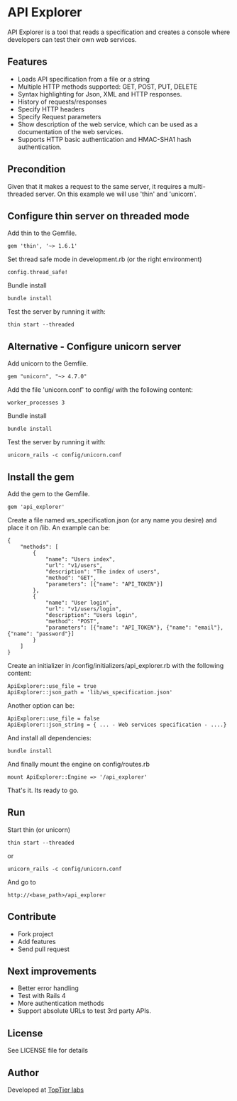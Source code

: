 # API Explorer

API Explorer is a tool that reads a specification and creates a console where developers can test their own web services.

## Features

- Loads API specification from a file or a string
- Multiple HTTP methods supported: GET, POST, PUT, DELETE
- Syntax highlighting for Json, XML and HTTP responses.
- History of requests/responses
- Specify HTTP headers
- Specify Request parameters
- Show description of the web service, which can be used as a documentation of the web services.
- Supports HTTP basic authentication and HMAC-SHA1 hash authentication.

## Precondition
Given that it makes a request to the same server, it requires a multi-threaded server. On this example we will use 'thin' and 'unicorn'.


## Configure thin server on threaded mode

Add thin to the Gemfile.
```
gem 'thin', '~> 1.6.1'
```

Set thread safe mode in development.rb (or the right environment) 

```
config.thread_safe!
```

Bundle install 
```
bundle install
```

Test the server by running it with:
```
thin start --threaded
```

## Alternative - Configure unicorn server 

Add unicorn to the Gemfile.
```
gem "unicorn", "~> 4.7.0"
```

Add the file 'unicorn.conf' to config/ with the following content:

```
worker_processes 3
```

Bundle install 
```
bundle install
```

Test the server by running it with:
```
unicorn_rails -c config/unicorn.conf
```


## Install the gem

Add the gem to the Gemfile. 

```
gem 'api_explorer'
```

Create a file named ws_specification.json (or any name you desire) and place it on /lib. An example can be:

```
{ 
	"methods": [ 
		{ 
			"name": "Users index", 
			"url": "v1/users", 
			"description": "The index of users", 
			"method": "GET", 
			"parameters": [{"name": "API_TOKEN"}] 
		}, 
		{ 
			"name": "User login", 
			"url": "v1/users/login", 
			"description": "Users login", 
			"method": "POST", 
			"parameters": [{"name": "API_TOKEN"}, {"name": "email"}, {"name": "password"}] 
		} 
 	] 
}
```

Create an initializer in /config/initializers/api_explorer.rb with the following content:

```
ApiExplorer::use_file = true 
ApiExplorer::json_path = 'lib/ws_specification.json'
```

Another option can be:
```
ApiExplorer::use_file = false   
ApiExplorer::json_string = { ... - Web services specification - ....}
```

And install all dependencies:

```
bundle install
```

And finally mount the engine on config/routes.rb
```
mount ApiExplorer::Engine => '/api_explorer'
```

That's it. Its ready to go. 


## Run

Start thin (or unicorn)

```
thin start --threaded
```

or 

```
unicorn_rails -c config/unicorn.conf
```

And go to 

```
http://<base_path>/api_explorer 
```

## Contribute

- Fork project
- Add features
- Send pull request

## Next improvements

- Better error handling
- Test with Rails 4
- More authentication methods
- Support absolute URLs to test 3rd party APIs.

## License

See LICENSE file for details

## Author
Developed at [TopTier labs](http://www.toptierlabs.com/ "TopTier labs")